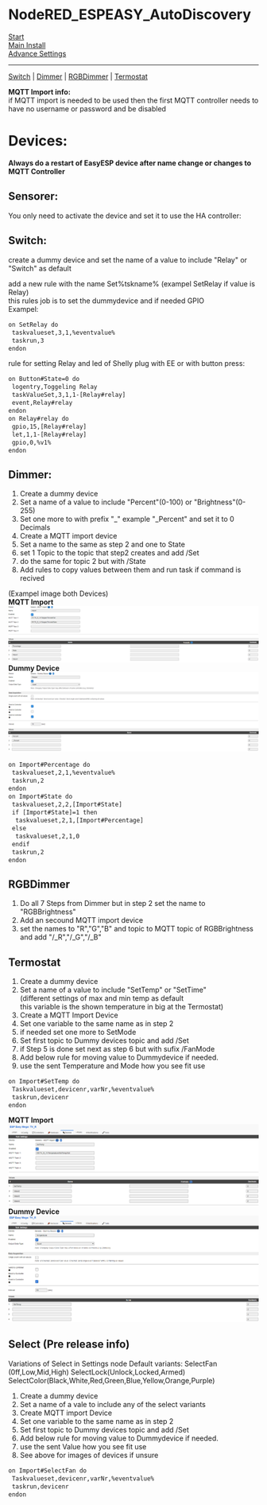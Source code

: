 # NodeRED_ESPEASY_AutoDiscovery  
[Start](README.md)  
[Main Install](MainInstall.md)<!--[Start](Readme.md)  -->  
[Advance Settings](Advance.md)  

---

[Switch](#switch) | [Dimmer](#dimmer) | [RGBDimmer](#rgbdimmer) | [Termostat](#termostat)   

**MQTT Import info:**  
if MQTT import is needed to be used then the first MQTT controller needs to have no username or password and be disabled

# Devices:
**Always do a restart of EasyESP device after name change or changes to MQTT Controller**

## Sensorer:
You only need to activate the device and set it to use the HA controller:



## Switch:
create a dummy device and set the name of a value to include "Relay" or "Switch" as default  

add a new rule with the name Set%tskname% (exampel SetRelay if value is Relay)   
this rules job is to set the dummydevice and if needed GPIO  
Exampel:  
```
on SetRelay do
 taskvalueset,3,1,%eventvalue%
 taskrun,3
endon
```
rule for setting Relay and led of Shelly plug with EE or with button press:
```
on Button#State=0 do
 logentry,Toggeling Relay
 taskValueSet,3,1,1-[Relay#relay]
 event,Relay#relay
endon
on Relay#relay do
 gpio,15,[Relay#relay]
 let,1,1-[Relay#relay]
 gpio,0,%v1%
endon
```

## Dimmer:
1. Create a dummy device 
2. Set a name of a value to include "Percent"(0-100) or "Brightness"(0-255)
3. Set one more to with prefix "_" example "_Percent" and set it to 0 Decimals
3. Create a MQTT import device
4. Set a name to the same as step 2 and one to State
5. set 1 Topic to the topic that step2 creates and add /Set
6. do the same for topic 2 but with /State
7. Add rules to copy values between them and run task if command is recived  

(Exampel image both Devices)  
**MQTT Import**  
![MQTT Import](PNG/Dimmer_MQTTImport.PNG)
**Dummy Device**  
![Dummy Device](PNG/Dimmer_DummyDevice.PNG)
```
on Import#Percentage do
 taskvalueset,2,1,%eventvalue%
 taskrun,2
endon
on Import#State do
 taskvalueset,2,2,[Import#State]
 if [Import#State]=1 then
  taskvalueset,2,1,[Import#Percentage]
 else
  taskvalueset,2,1,0
 endif
 taskrun,2
endon
```
## RGBDimmer
1. Do all 7 Steps from Dimmer but in step 2 set the name to "RGBBrightness"
2. Add an secound MQTT import device
3. set the names to "R","G","B" and topic to MQTT topic of RGBBrightness and add "/_R","/_G","/_B"


## Termostat 
1. Create a dummy device 
2. Set a name of a value to include "SetTemp" or "SetTime"  
(different settings of max and min temp as default  
this variable is the shown temperature in big at the Termostat)
3. Create a MQTT Import Device
4. Set one variable to the same name as in step 2
5. if needed set one more to SetMode
6. Set first topic to Dummy devices topic and add /Set
7. if Step 5 is done  set next as step 6 but with sufix /FanMode
8. Add below rule for moving value to Dummydevice if needed.
9. use the sent Temperature and Mode how you see fit use
```
on Import#SetTemp do
 Taskvalueset,devicenr,varNr,%eventvalue%
 taskrun,devicenr
endon 
```
**MQTT Import**  
![MQTT Import](PNG/Termostat_MQTTImport.PNG)  
**Dummy Device**  
![Dummy Device](PNG/Termostat_DummyDevice.PNG)  

## Select (Pre release info)
Variations of Select in Settings node
Default variants:
SelectFan (0ff,Low,Mid,High) SelectLock(Unlock,Locked,Armed) SelectColor(Black,White,Red,Green,Blue,Yellow,Orange,Purple)
1. Create a dummy device
2. Set a name of a vale to include any of the select variants
3. Create MQTT import Device
4. Set one variable to the same name as in step 2
5. Set first topic to Dummy devices topic and add /Set
6. Add below rule for moving value to Dummydevice if needed. 
7. use the sent Value how you see fit use
8. See above for images of devices if unsure
```
on Import#SelectFan do
 Taskvalueset,devicenr,varNr,%eventvalue%
 taskrun,devicenr
endon 
```
